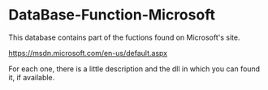 # DataBase-Function-Microsoft

This database contains part of the fuctions found on Microsoft's site. 

https://msdn.microsoft.com/en-us/default.aspx

For each one, there is a little description and the dll in which you can found it, if available. 